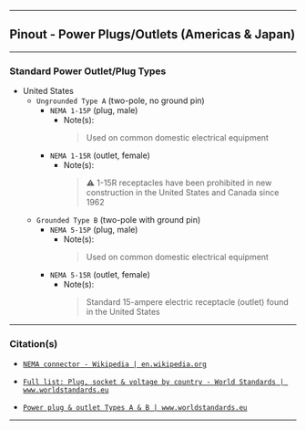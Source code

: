 <!-- ------------------------------------------------------------ -->

***

## Pinout - Power Plugs/Outlets (Americas & Japan)

<!-- ------------------------------------------------------------ -->

***

### Standard Power Outlet/Plug Types

- United States
  - `Ungrounded Type A` (two-pole, no ground pin)
    - `NEMA 1-15P` (plug, male)
      - Note(s):
        > Used on common domestic electrical equipment
    - `NEMA 1-15R` (outlet, female)
      - Note(s):
        > ⚠️ 1-15R receptacles have been prohibited in new construction in the United States and Canada since 1962
  - `Grounded Type B` (two-pole with ground pin)
    - `NEMA 5-15P` (plug, male)
      - Note(s):
        > Used on common domestic electrical equipment
    - `NEMA 5-15R` (outlet, female)
      - Note(s):
        > Standard 15-ampere electric receptacle (outlet) found in the United States

<!-- ------------------------------------------------------------ -->

***

### Citation(s)

- [`NEMA connector - Wikipedia | en.wikipedia.org`](https://en.wikipedia.org/wiki/NEMA_connector)

- [`Full list: Plug, socket & voltage by country - World Standards | www.worldstandards.eu`](https://www.worldstandards.eu/electricity/plug-voltage-by-country/)

- [`Power plug & outlet Types A & B | www.worldstandards.eu`](https://www.worldstandards.eu/electricity/plugs-and-sockets/ab/)

<!-- ------------------------------------------------------------ -->

***
